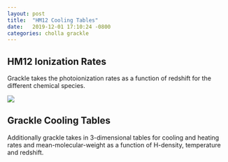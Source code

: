 ```yaml
---
layout: post
title:  "HM12 Cooling Tables"
date:   2019-12-01 17:10:24 -0800
categories: cholla grackle
---
```


## HM12 Ionization Rates

Grackle takes the photoionization rates as a function of redshift for the different chemical species. 

<img src="{{ site.url }}assets/images/hm12_ionization_rates.png"> 


## Grackle Cooling Tables

Additionally grackle takes in 3-dimensional tables for cooling and heating rates and mean-molecular-weight as a function of H-density, temperature and redshift.

 